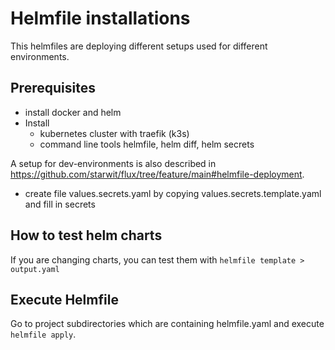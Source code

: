 # Helmfile installations

This helmfiles are deploying different setups used for different environments.

## Prerequisites

* install docker and helm
* Install 
    * kubernetes cluster with traefik (k3s) 
    * command line tools helmfile, helm diff, helm secrets

A setup for dev-environments is also described in https://github.com/starwit/flux/tree/feature/main#helmfile-deployment.

* create file values.secrets.yaml by copying values.secrets.template.yaml and fill in secrets

## How to test helm charts

If you are changing charts, you can test them with `helmfile template > output.yaml`

## Execute Helmfile

Go to project subdirectories which are containing helmfile.yaml and execute `helmfile apply`.
